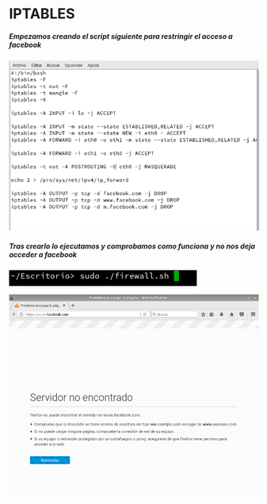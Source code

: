 # IPTABLES

##### Empezamos creando el script siguiente para restringir el acceso a facebook

![1](img/1.png)

##### Tras crearlo lo ejecutamos y comprobamos como funciona y no nos deja acceder a facebook

![2](img/2.png)

![3](img/4.png)
